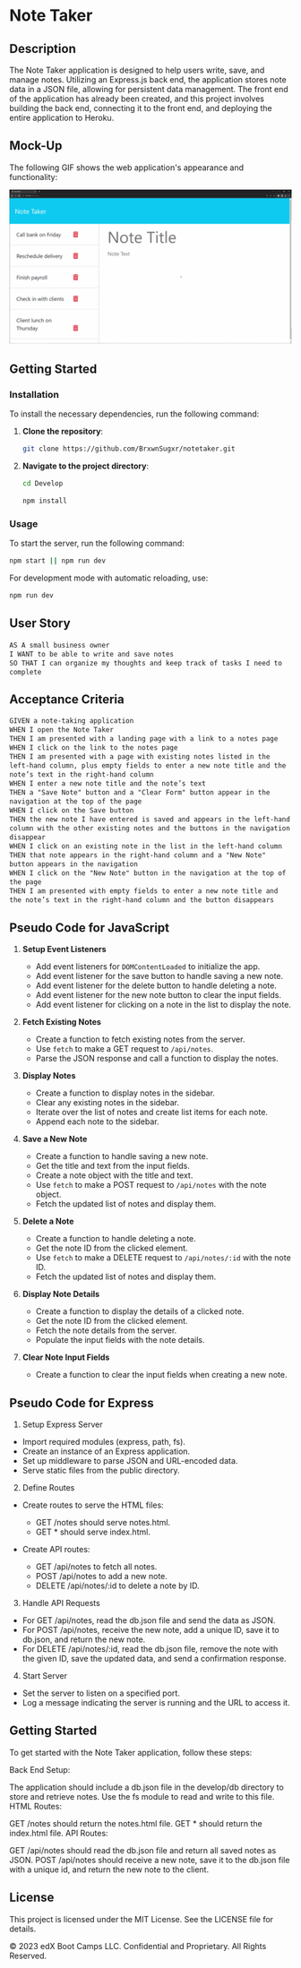 # Note Taker

## Description

The Note Taker application is designed to help users write, save, and manage notes. Utilizing an Express.js back end, the application stores note data in a JSON file, allowing for persistent data management. The front end of the application has already been created, and this project involves building the back end, connecting it to the front end, and deploying the entire application to Heroku.

## Mock-Up

The following GIF shows the web application's appearance and functionality:

![Existing notes are listed in the left-hand column with empty fields on the right-hand side for the new note’s title and text.](./Assets/11-express.gif)

## Getting Started

### Installation

To install the necessary dependencies, run the following command:

1. **Clone the repository**:

   ```sh
   git clone https://github.com/BrxwnSugxr/notetaker.git
   ```

2. **Navigate to the project directory**:

   ```sh
   cd Develop
   ```

   ```sh
   npm install
   ```

### Usage

To start the server, run the following command:

```sh
npm start || npm run dev
```

For development mode with automatic reloading, use:

```sh
npm run dev
```

## User Story

```
AS A small business owner
I WANT to be able to write and save notes
SO THAT I can organize my thoughts and keep track of tasks I need to complete
```

## Acceptance Criteria

```
GIVEN a note-taking application
WHEN I open the Note Taker
THEN I am presented with a landing page with a link to a notes page
WHEN I click on the link to the notes page
THEN I am presented with a page with existing notes listed in the left-hand column, plus empty fields to enter a new note title and the note’s text in the right-hand column
WHEN I enter a new note title and the note’s text
THEN a "Save Note" button and a "Clear Form" button appear in the navigation at the top of the page
WHEN I click on the Save button
THEN the new note I have entered is saved and appears in the left-hand column with the other existing notes and the buttons in the navigation disappear
WHEN I click on an existing note in the list in the left-hand column
THEN that note appears in the right-hand column and a "New Note" button appears in the navigation
WHEN I click on the "New Note" button in the navigation at the top of the page
THEN I am presented with empty fields to enter a new note title and the note’s text in the right-hand column and the button disappears

```

## Pseudo Code for JavaScript

1. **Setup Event Listeners**

   - Add event listeners for `DOMContentLoaded` to initialize the app.
   - Add event listener for the save button to handle saving a new note.
   - Add event listener for the delete button to handle deleting a note.
   - Add event listener for the new note button to clear the input fields.
   - Add event listener for clicking on a note in the list to display the note.

2. **Fetch Existing Notes**

   - Create a function to fetch existing notes from the server.
   - Use `fetch` to make a GET request to `/api/notes`.
   - Parse the JSON response and call a function to display the notes.

3. **Display Notes**

   - Create a function to display notes in the sidebar.
   - Clear any existing notes in the sidebar.
   - Iterate over the list of notes and create list items for each note.
   - Append each note to the sidebar.

4. **Save a New Note**

   - Create a function to handle saving a new note.
   - Get the title and text from the input fields.
   - Create a note object with the title and text.
   - Use `fetch` to make a POST request to `/api/notes` with the note object.
   - Fetch the updated list of notes and display them.

5. **Delete a Note**

   - Create a function to handle deleting a note.
   - Get the note ID from the clicked element.
   - Use `fetch` to make a DELETE request to `/api/notes/:id` with the note ID.
   - Fetch the updated list of notes and display them.

6. **Display Note Details**

   - Create a function to display the details of a clicked note.
   - Get the note ID from the clicked element.
   - Fetch the note details from the server.
   - Populate the input fields with the note details.

7. **Clear Note Input Fields**
   - Create a function to clear the input fields when creating a new note.

## Pseudo Code for Express

1. Setup Express Server

- Import required modules (express, path, fs).
- Create an instance of an Express application.
- Set up middleware to parse JSON and URL-encoded data.
- Serve static files from the public directory.

2. Define Routes

- Create routes to serve the HTML files:

  - GET /notes should serve notes.html.
  - GET \* should serve index.html.

- Create API routes:
  - GET /api/notes to fetch all notes.
  - POST /api/notes to add a new note.
  - DELETE /api/notes/:id to delete a note by ID.

3. Handle API Requests

- For GET /api/notes, read the db.json file and send the data as JSON.
- For POST /api/notes, receive the new note, add a unique ID, save it to db.json, and return the new note.
- For DELETE /api/notes/:id, read the db.json file, remove the note with the given ID, save the updated data, and send a confirmation response.

4. Start Server

- Set the server to listen on a specified port.
- Log a message indicating the server is running and the URL to access it.

## Getting Started

To get started with the Note Taker application, follow these steps:

Back End Setup:

The application should include a db.json file in the develop/db directory to store and retrieve notes.
Use the fs module to read and write to this file.
HTML Routes:

GET /notes should return the notes.html file.
GET \* should return the index.html file.
API Routes:

GET /api/notes should read the db.json file and return all saved notes as JSON.
POST /api/notes should receive a new note, save it to the db.json file with a unique id, and return the new note to the client.

## License

This project is licensed under the MIT License. See the LICENSE file for details.

© 2023 edX Boot Camps LLC. Confidential and Proprietary. All Rights Reserved.

